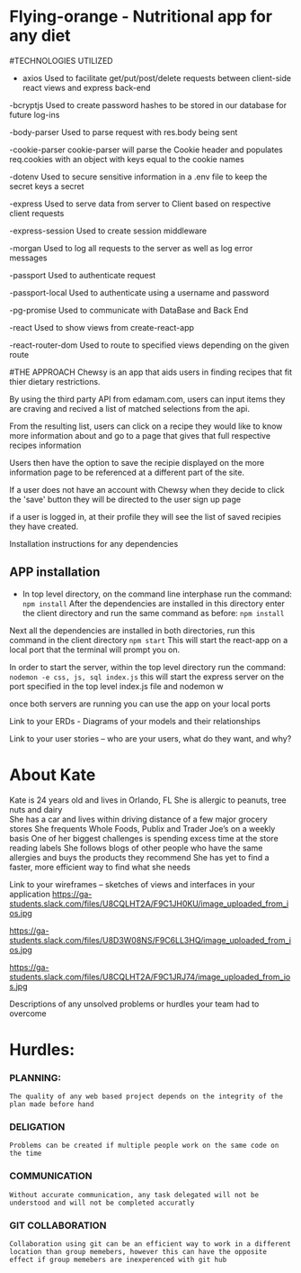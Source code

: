 # Flying-orange - Nutritional app for any diet




#TECHNOLOGIES UTILIZED
- axios
  Used to facilitate get/put/post/delete requests between client-side react views and express back-end

-bcryptjs
  Used to create password hashes to be stored in our database for future log-ins

-body-parser
  Used to parse request with res.body being sent 

-cookie-parser
  cookie-parser will parse the Cookie header and populates req.cookies with an object with keys equal to the cookie names

-dotenv
  Used to secure sensitive information in a .env file to keep the secret keys a secret 

-express
  Used to serve data from server to Client based on respective client requests 

-express-session
  Used to create session middleware

-morgan
  Used to log all requests to the server as well as log error messages

-passport
  Used to authenticate request

-passport-local
  Used to authenticate using a username and password

-pg-promise
  Used to communicate with DataBase and Back End

-react
  Used to show views from create-react-app

-react-router-dom
  Used to route to specified views depending on the given route 

#THE APPROACH
  Chewsy is an app that aids users in finding recipes that fit thier dietary restrictions.

  By using the third party API from edamam.com,  users can input items they are craving and recived a list of matched selections from the api.

  From the resulting list, users can click on a recipe they would like to know more information about and go to a page that gives that full respective recipes information

  Users then have the option to save the recipie displayed on the more information page to be referenced at a different part of the site.

  If a user does not have an account with Chewsy when they decide to click the 'save' button they will be directed to the user sign up page

  if a user is logged in, at their profile they will see the list of saved recipies they have created.


Installation instructions for any dependencies
## APP installation
- In top level directory, on the command line interphase run the command:
      ```npm install```
After the dependencies are installed in this directory enter the client directory and run the same command as before:
  ```npm install```

Next all the dependencies are installed in both directories, run this command in the client directory
```npm start```
This will start the react-app on a local port that the terminal will prompt you on.

In order to start the server, within the top level directory run the command:
```nodemon -e css, js, sql index.js```
this will start the express server on the port specified in the top level index.js file and nodemon w

once both servers are running you can use the app on your local ports

Link to your ERDs - Diagrams of your models and their relationships

Link to your user stories – who are your users, what do they want, and why?


# About Kate
  Kate is 24 years old and lives in Orlando, FL 
She is allergic to peanuts, tree nuts and dairy  
She has a car and lives within driving distance of a few major grocery stores
She frequents Whole Foods, Publix and Trader Joe’s on a weekly basis 
One of her biggest challenges is spending excess time at the store reading labels 
She follows blogs of other people who have the same allergies and buys the products they recommend 
She has yet to find a faster, more efficient way to find what she needs  



Link to your wireframes – sketches of views and interfaces in your application
https://ga-students.slack.com/files/U8CQLHT2A/F9C1JH0KU/image_uploaded_from_ios.jpg

https://ga-students.slack.com/files/U8D3W08NS/F9C6LL3HQ/image_uploaded_from_ios.jpg

https://ga-students.slack.com/files/U8CQLHT2A/F9C1JRJ74/image_uploaded_from_ios.jpg

Descriptions of any unsolved problems or hurdles your team had to overcome
# Hurdles:

  ### PLANNING:
    The quality of any web based project depends on the integrity of the plan made before hand
  ### DELIGATION 
    Problems can be created if multiple people work on the same code on the time
  ### COMMUNICATION
    Without accurate communication, any task delegated will not be understood and will not be completed accuratly
  ### GIT COLLABORATION
    Collaboration using git can be an efficient way to work in a different location than group memebers, however this can have the opposite effect if group memebers are inexperenced with git hub





